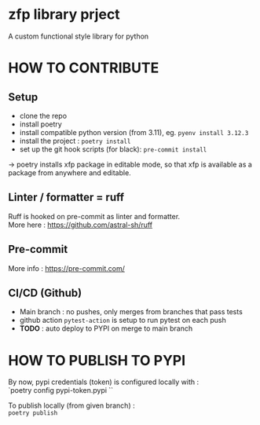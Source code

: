 # zfp library prject

A custom functional style library for python

# HOW TO CONTRIBUTE

## Setup
- clone the repo
- install poetry
- install compatible python version (from 3.11), eg. `pyenv install 3.12.3`
- install the project : `poetry install`
- set up the git hook scripts (for black): `pre-commit install` 

-> poetry installs xfp package in editable mode, so that xfp is available as a package from anywhere and editable.  

## Linter / formatter = ruff
Ruff is hooked on pre-commit as linter and formatter.  
More here : https://github.com/astral-sh/ruff

## Pre-commit
More info : https://pre-commit.com/

## CI/CD (Github)

- Main branch : no pushes, only merges from branches that pass tests
- github action `pytest-action` is setup to run pytest on each push
- **TODO** : auto deploy to PYPI on merge to main branch

# HOW TO PUBLISH TO PYPI

By now, pypi credentials (token) is configured locally with :  
`poetry config pypi-token.pypi <token>``

To publish locally (from given branch) :  
`poetry publish`
